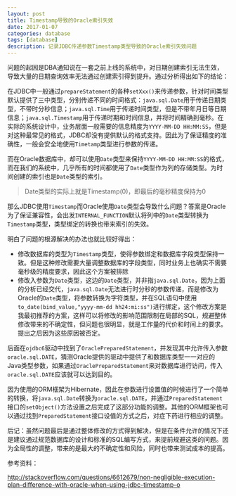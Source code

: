 ```yaml
---
layout: post
title: Timestamp导致的Oracle索引失效
date: 2017-01-07
categories: database
tags: [database]
description: 记录JDBC传递参数Timestamp类型导致的Oracle索引失效问题
---
```


问题的起因是DBA通知说在一套之前上线的系统中，对日期创建索引无法生效，导致大量的日期查询效率无法通过创建索引得到提升。通过分析得出如下的结论：

在JDBC中一般通过`prepareStatement`的各种`setXxx()`来传递参数，针对时间类型默认提供了三中类型，分别传递不同的时间格式：`java.sql.Date`用于传递日期类型，不带时分秒信息；`java.sql.Time`用于传递时间类型，但是不带年月日等日期信息；`java.sql.Timestamp`用于传递时期和时间信息，并将时间精确到毫秒。在实际的系统设计中，业务层面一般需要的信息精度为`YYYY-MM-DD HH:MM:SS`，但是对这种最常见的格式，JDBC却没有提供默认的格式支持。因此为了保证精度的准确性，一般会安全地使用`Timetamp`类型进行参数的传递。

而在Oracle数据库中，却可以使用`Date`类型来保持`YYYY-MM-DD HH:MM:SS`的格式，而在我们的系统中，几乎所有的时间都使用了`Date`类型作为列的存储类型。为时间创建的索引也是`Date`类型的索引。

> Date类型的实际上就是Timestamp(0)，即最后的毫秒精度保持为0

那么JDBC使用`Timestamp`而Oracle使用`Date`类型会导致什么问题？答案是Oracle为了保证兼容性，会出发`INTERNAL_FUNCTION`默认将列中的`Date`类型转换为`Timestamp`类型，类型绑定的转换也带来索引的失效。

明白了问题的根源解决的办法也就比较好得出：

- 修改数据库的类型为`Timestamp`类型，使得参数绑定和数据库字段类型保持一致。但是这种修改需要大量调整数据库的字段类型，同时业务上也确实不需要毫秒级的精度要求，因此这个方案被排除
- 修改入参数为`Date`类型，这边的`Date`类型，并非指`java.sql.Date`，因为上面的分析已经交代，`java.sql.Date`无法进行时分秒的参数传递，而是修改为Oracle的`Date`类型，将参数转换为字符类型，并在SQL语句中使用`to_date(bind_value,"yyyy-mm-dd hh24:mi:ss")`进行绑定，这个修改方案是我最初推荐的方案，这样可以将修改的影响范围限制在局部的SQL，规避整体修改带来的不确定性，但问题也很明显，就是工作量的代价和时间上的要求。提出之后因为这些原因被否定。

后面在`ojdbc6`驱动中找到了`OraclePreparedStatement`，并发现其中允许传入参数`oracle.sql.DATE`，猜测Oracle提供的驱动中提供了和数据库类型一一对应的Java类型参数，如果通过`OraclePreparedStatement`来对数据库进行访问，传入`oracle.sql.DATE`应该就可以达到目的。

因为使用的ORM框架为Hibernate，因此在参数进行设置值的时候进行了一个简单的转换，将`java.sql.Date`转换为`oracle.sql.DATE`，并通过`PreparedStatement`接口的`setObject()`方法设置之后完成了这部分功能的调整。其他的ORM框架也可以通过找到`PreparedStatement`接口设值的方式之后，对症下药进行相应的调整。

后记：虽然问题最后是通过整体修改的方式得到解决，但是在条件允许的情况下还是建议通过规范数据库的设计和标准的SQL编写方式，来提前规避这类的问题。因为全局性的调整，带来的是最大的不确定性和风险，同时也带来测试成本的提高。



参考资料：

http://stackoverflow.com/questions/6612679/non-negligible-execution-plan-difference-with-oracle-when-using-jdbc-timestamp-o





